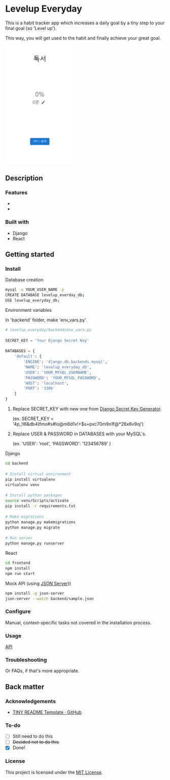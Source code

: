 # Levelup Everyday

This is a habit tracker app which increases a daily goal by a tiny step to your final goal (so 'Level up'). 

This way, you will get used to the habit and finally achieve your great goal.

<img title="" src="./assets/demo.gif" alt="" width="217">

## Description

### Features

- 
- 

### Built with

- Django
- React

## Getting started

### Install

Database creation

```bash
mysql -u YOUR_USER_NAME -p
CREATE DATABASE levelup_everday_db;
USE levelup_everyday_db;
```

Environment variables

In 'backend' folder, make 'env_vars.py'. 

```python
# levelup_everyday/backend/env_vars.py

SECRET_KEY = 'Your Django Secret Key'

DATABASES = {
    'default': {
        'ENGINE': 'django.db.backends.mysql',
        'NAME': 'levelup_everyday_db',
        'USER': 'YOUR_MYSQL_USERNAME',
        'PASSWORD': 'YOUR_MYSQL_PASSWORD',
        'HOST': 'localhost',
        'PORT': '3306'
    }
}
```

1. Replace SECRET_KEY with new one from [Django Secret Key Generator](https://djecrety.ir/). 
   
   (ex. SECRET_KEY = '4p_!l6&db4(fmo#s#lo@m6d1v!+$s+pxc70m9n1f@*28x6v9oj')

2. Replace USER & PASSWORD in DATABASES with your MySQL's.
   
   (ex. 
   'USER': 'root',
   'PASSWORD': '123456789'
   )

Django

```bash
cd backend

# Install virtual environment
pip install virtualenv
virtualenv venv

# Install python packages
source venv/Scripts/activate
pip install -r requirements.txt

# Make migrations
python manage.py makemigrations
python manage.py migrate

# Run server
python manage.py runserver
```

React

```bash
cd frontend
npm install
npm run start
```

Mock API (using [JSON Server](https://github.com/typicode/json-server)))

```bash
npm install -g json-server
json-server --watch backend/sample.json
```

### Configure

Manual, context-specific tasks not covered in the installation process.

### Usage

[API](./README_API.md)

### Troubleshooting

Or FAQs, if that's more appropriate.

## Back matter

### Acknowledgements

- [TINY README Template · GitHub](https://gist.github.com/noperator/4eba8fae61a23dc6cb1fa8fbb9122d45)

### To-do

- [ ] Still need to do this
- [ ] ~~Decided not to do this~~
- [x] Done!

### License

This project is licensed under the [MIT License](LICENSE.md).